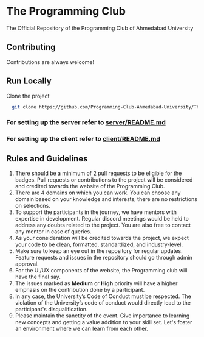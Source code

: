 
# The Programming Club
The Official Repository of the Programming Club of Ahmedabad University


## Contributing

Contributions are always welcome!


## Run Locally

Clone the project

```bash
  git clone https://github.com/Programming-Club-Ahmedabad-University/TheProgrammingClub.git
```

### For setting up the server refer to [server/README.md](server/README.md)

### For setting up the client refer to [client/README.md](client/README.md)

<!-- CONTRIBUTING -->
## Rules and Guidelines

1. There should be a minimum of 2 pull requests to be eligible for the badges. Pull requests or contributions to the project will be considered and credited towards the website of the Programming Club.
2. There are 4 domains on which you can work. You can choose any domain based on your knowledge and interests; there are no restrictions on selections.
3. To support the participants in the journey, we have mentors with expertise in development. Regular discord meetings would be held to address any doubts related to the project. You are also free to contact any mentor in case of queries.
4. As your consideration will be credited towards the project, we expect your code to be clean, formatted, standardized, and industry-level.
5. Make sure to keep an eye out in the repository for regular updates. Feature requests and issues in the repository should go through admin approval.
6. For the UI/UX components of the website, the Programming club will have the final say.
7. The issues marked as **Medium** or **High** priority will have a higher emphasis on the contribution done by a participant.
8. In any case, the University’s Code of Conduct must be respected. The violation of the University’s code of conduct would directly lead to the participant's disqualification.
9. Please maintain the sanctity of the event. Give importance to learning new concepts and getting a value addition to your skill set. Let's foster an
environment where we can learn from each other.

